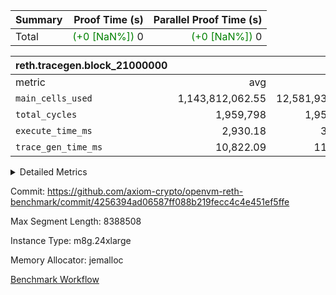 | Summary | Proof Time (s) | Parallel Proof Time (s) |
|:---|---:|---:|
| Total | <span style='color: green'>(+0 [NaN%])</span> 0 | <span style='color: green'>(+0 [NaN%])</span> 0 |


| reth.tracegen.block_21000000 |||||
|:---|---:|---:|---:|---:|
|metric|avg|sum|max|min|
| `main_cells_used     ` |  1,143,812,062.55 |  12,581,932,688 |  1,923,793,679 |  289,611,972 |
| `total_cycles        ` |  1,959,798 |  1,959,798 |  1,959,798 |  1,959,798 |
| `execute_time_ms     ` |  2,930.18 |  32,232 |  6,129 |  265 |
| `trace_gen_time_ms   ` |  10,822.09 |  119,043 |  13,759 |  5,092 |



<details>
<summary>Detailed Metrics</summary>

| group | block_number | segment | trace_gen_time_ms | total_cycles | main_cells_used | execute_time_ms |
| --- | --- | --- | --- | --- | --- | --- |
| reth.tracegen.block_21000000 | 21000000 | 0 | 10,366 |  | 988,356,996 | 2,824 | 
| reth.tracegen.block_21000000 | 21000000 | 1 | 10,307 |  | 986,008,931 | 2,701 | 
| reth.tracegen.block_21000000 | 21000000 | 10 | 5,092 | 1,959,798 | 289,611,972 | 265 | 
| reth.tracegen.block_21000000 | 21000000 | 2 | 10,711 |  | 986,891,247 | 2,807 | 
| reth.tracegen.block_21000000 | 21000000 | 3 | 6,199 |  | 1,427,282,364 | 798 | 
| reth.tracegen.block_21000000 | 21000000 | 4 | 11,879 |  | 1,355,901,983 | 6,129 | 
| reth.tracegen.block_21000000 | 21000000 | 5 | 12,175 |  | 1,089,800,691 | 3,245 | 
| reth.tracegen.block_21000000 | 21000000 | 6 | 13,143 |  | 1,149,297,822 | 3,639 | 
| reth.tracegen.block_21000000 | 21000000 | 7 | 12,998 |  | 1,108,221,801 | 3,497 | 
| reth.tracegen.block_21000000 | 21000000 | 8 | 13,759 |  | 1,276,765,202 | 3,584 | 
| reth.tracegen.block_21000000 | 21000000 | 9 | 12,414 |  | 1,923,793,679 | 2,743 | 

</details>


Commit: https://github.com/axiom-crypto/openvm-reth-benchmark/commit/4256394ad06587ff088b219fecc4c4e451ef5ffe

Max Segment Length: 8388508

Instance Type: m8g.24xlarge

Memory Allocator: jemalloc

[Benchmark Workflow](https://github.com/axiom-crypto/openvm-reth-benchmark/actions/runs/13161809635)
